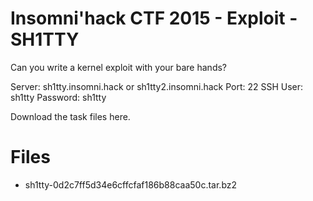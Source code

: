 
# Insomni'hack CTF 2015 - Exploit - SH1TTY

Can you write a kernel exploit with your bare hands?

Server: sh1tty.insomni.hack or sh1tty2.insomni.hack
Port: 22 SSH
User: sh1tty
Password: sh1tty

Download the task files here.

# Files

* sh1tty-0d2c7ff5d34e6cffcfaf186b88caa50c.tar.bz2

